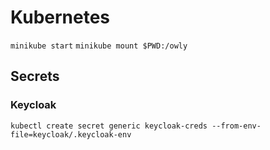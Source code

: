 # Kubernetes

`minikube start`
`minikube mount $PWD:/owly`

## Secrets

### Keycloak

`kubectl create secret generic keycloak-creds --from-env-file=keycloak/.keycloak-env`